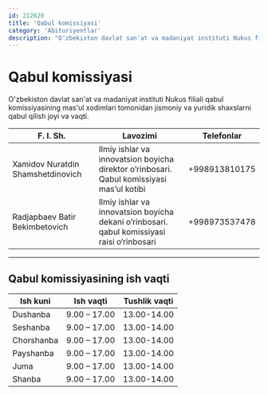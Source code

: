 ```yaml
---
id: 212620
title: 'Qabul komissiyasi'
category: 'Abituriyentlar'
description: "O'zbekiston davlat san'at va madaniyat instituti Nukus filiali qabul komissiyasining mas'ul xodimlari tomonidan jismoniy va yuridik shaxslarni qabul qilish joyi va vaqti"
---
```


# Qabul komissiyasi

O'zbekiston davlat san'at va madaniyat instituti Nukus filiali qabul komissiyasining mas'ul xodimlari tomonidan jismoniy va yuridik shaxslarni qabul qilish joyi va vaqti.

| F. I. Sh.                         | Lavozimi                                                                                    | Telefonlar    |
| --------------------------------- | ------------------------------------------------------------------------------------------- | ------------- |
| Xamidov Nuratdin Shamshetdinovich | Ilmiy ishlar va innovatsion boyicha direktor o’rinbosari. Qabul komissiyasi mas’ul kotibi   | +998913810175 |
| Radjapbaev Batir Bekimbetovich    | Ilmiy ishlar va innovatsion boyicha dekani o’rinbosari. qabul komissiyasi raisi o‘rinbosari | +998973537478 |

---

## Qabul komissiyasining ish vaqti

| Ish kuni   | Ish vaqti    | Tushlik vaqti |
| ---------- | ------------ | ------------- |
| Dushanba   | 9.00 – 17.00 | 13.00-14.00   |
| Seshanba   | 9.00 – 17.00 | 13.00-14.00   |
| Chorshanba | 9.00 – 17.00 | 13.00-14.00   |
| Payshanba  | 9.00 – 17.00 | 13.00-14.00   |
| Juma       | 9.00 – 17.00 | 13.00-14.00   |
| Shanba     | 9.00 – 17.00 | 13.00-14.00   |
